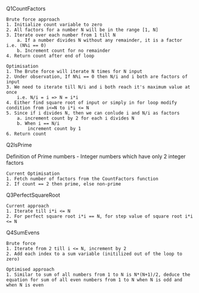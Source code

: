 Q1CountFactors

    Brute force approach
    1. Initialize count variable to zero
    2. All factors for a number N will be in the range [1, N]
    3. Iterate over each number from 1 till N
        a. If a number divides N without any remainder, it is a factor i.e. (N%i == 0)
        b. Increment count for no remainder
    4. Return count after end of loop

    Optimisation
    1. The Brute force will iterate N times for N input
    2. Under observation, If N%i == 0 then N/i and i both are factors of input
    3. We need to iterate till N/i and i both reach it's maximum value at once 
        i.e. N/i = i => N = i*i 
    4. Either find square root of input or simply in for loop modify condition from i<=N to i*i <= N
    5. Since if i divides N, then we can conlude i and N/i as factors
        a. increment count by 2 for each i divides N
        b. When i == N/i 
            increment count by 1
    6. Return count

Q2IsPrime

Definition of Prime numbers - Integer numbers which have only 2 integer factors
    
    Current Optimisation
    1. Fetch number of factors from the CountFactors function
    2. If count == 2 then prime, else non-prime

Q3PerfectSquareRoot

    Current approach
    1. Iterate till i*i <= N 
    2. For perfect square root i*i == N, for step value of square root i*i <= N

Q4SumEvens

    Brute force
    1. Iterate from 2 till i <= N, increment by 2
    2. Add each index to a sum variable (initilized out of the loop to zero)

    Optimised approach
    1. Similar to sum of all numbers from 1 to N is N*(N+1)/2, deduce the equation for sum of all even numbers from 1 to N when N is odd and when N is even


